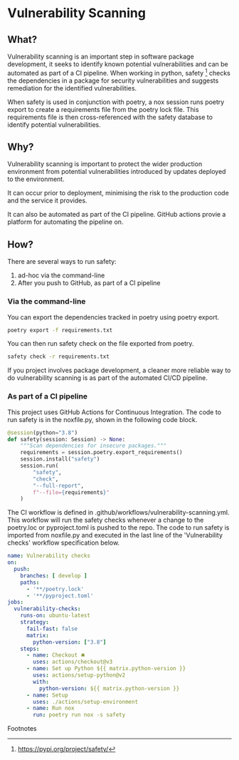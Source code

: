# Vulnerability Scanning

## What?

Vulnerability scanning is an important step in software package development, it seeks to identify known potential vulnerabilities and can be automated as part of a CI pipeline. When working in python, safety [^1] checks the dependencies in a package for security vulnerabilities and suggests remediation for the identified vulnerabilities.

When safety is used in conjunction with poetry, a nox session runs poetry export to create a requirements file from the poetry lock file. This requirements file is then cross-referenced with the safety database to identify potential vulnerabilities.

## Why?

Vulnerability scanning is important to protect the wider production environment from potential vulnerabilities introduced by updates deployed to the environment. 

It can occur prior to deployment, minimising the risk to the production code and the service it provides.

It can also be automated as part of the CI pipeline. GitHub actions provie a platform for automating the pipeline on.

## How?

There are several ways to run safety:
1. ad-hoc via the command-line
1. After you push to GitHub, as part of a CI pipeline

### Via the command-line

You can export the dependencies tracked in poetry using poetry export. 

```sh
poetry export -f requirements.txt
```
You can then run safety check on the file exported from poetry.

```sh
safety check -r requirements.txt
```

If you project involves package development, a cleaner more reliable way to do vulnerability scanning is as part of the automated CI/CD pipeline.

### As part of a CI pipeline
This project uses GitHub Actions for Continuous Integration. 
The code to run safety is in the noxfile.py, shown in the following code block. 

```python
@session(python="3.8")
def safety(session: Session) -> None:
    """Scan dependencies for insecure packages."""
    requirements = session.poetry.export_requirements()
    session.install("safety")
    session.run(
        "safety", 
        "check", 
        "--full-report", 
        f"--file={requirements}"
    )
```

The CI workflow is defined in .github/workflows/vulnerability-scanning.yml. This workflow will run the safety checks whenever a change to the poetry.loc or pyproject.toml is pushed to the repo. The code to run safety is imported from noxfile.py and executed in the last line of the 'Vulnerability checks' workflow specification below.

```yaml
name: Vulnerability checks
on:
  push:
    branches: [ develop ]
    paths:
      - '**/poetry.lock'
      - '**/pyproject.toml'
jobs:
  vulnerability-checks:
    runs-on: ubuntu-latest
    strategy:
      fail-fast: false
      matrix:
        python-version: ["3.8"]
    steps:
      - name: Checkout 🛎️
        uses: actions/checkout@v3
      - name: Set up Python ${{ matrix.python-version }}
        uses: actions/setup-python@v2
        with:
          python-version: ${{ matrix.python-version }}
      - name: Setup
        uses: ./actions/setup-environment
      - name: Run nox
        run: poetry run nox -s safety
```


Footnotes

[^1]: https://pypi.org/project/safety/
